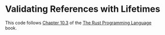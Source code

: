 # Validating References with Lifetimes

This code follows [Chapter 10.3](https://doc.rust-lang.org/nightly/book/ch10-03-lifetime-syntax.html) of the [The Rust Programming Language](https://doc.rust-lang.org/nightly/book) book.
